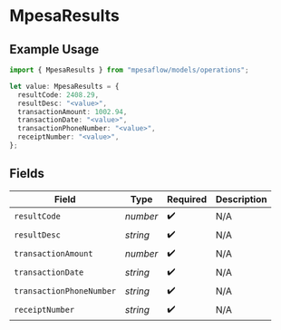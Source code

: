 # MpesaResults

## Example Usage

```typescript
import { MpesaResults } from "mpesaflow/models/operations";

let value: MpesaResults = {
  resultCode: 2408.29,
  resultDesc: "<value>",
  transactionAmount: 1002.94,
  transactionDate: "<value>",
  transactionPhoneNumber: "<value>",
  receiptNumber: "<value>",
};
```

## Fields

| Field                    | Type                     | Required                 | Description              |
| ------------------------ | ------------------------ | ------------------------ | ------------------------ |
| `resultCode`             | *number*                 | :heavy_check_mark:       | N/A                      |
| `resultDesc`             | *string*                 | :heavy_check_mark:       | N/A                      |
| `transactionAmount`      | *number*                 | :heavy_check_mark:       | N/A                      |
| `transactionDate`        | *string*                 | :heavy_check_mark:       | N/A                      |
| `transactionPhoneNumber` | *string*                 | :heavy_check_mark:       | N/A                      |
| `receiptNumber`          | *string*                 | :heavy_check_mark:       | N/A                      |